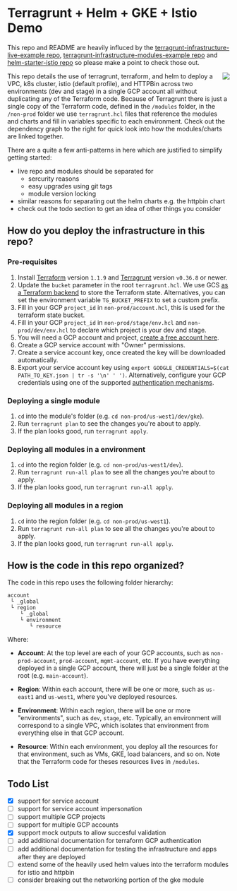 # Terragrunt + Helm + GKE + Istio Demo

This repo and README are heavily influced by the [terragrunt-infrastructure-live-example repo](https://github.com/gruntwork-io/terragrunt-infrastructure-live-example), [terragrunt-infrastructure-modules-example
repo](https://github.com/gruntwork-io/terragrunt-infrastructure-modules-example) and [helm-starter-istio repo](https://github.com/salesforce/helm-starter-istio) so please make a point to check those out.

<img align="right" src="https://i.imgur.com/6cM2eUU.png">

This repo details the use of terragrunt, terraform, and helm to
deploy a VPC, k8s cluster, istio (default profile), and HTTPBin across two environments (dev and stage) in a single GCP account all without duplicating any of the Terraform code. Because of Terragrunt there is just a single copy of
the Terraform code, defined in the `/modules` folder, in the `/non-prod` folder we use
`terragrunt.hcl` files that reference the modules and charts and fill in variables specific to each
environment. Check out the dependency graph to the right for quick look into how the modules/charts are linked together.

There are a quite a few anti-patterns in here which are justified to simplify getting started:
- live repo and modules should be separated for
  - sercurity reasons
  - easy upgrades using git tags
  - module version locking
- similar reasons for separating out the helm charts e.g. the httpbin chart
- check out the todo section to get an idea of other things you consider

<!-- <br clear="right"/> -->

## How do you deploy the infrastructure in this repo?



### Pre-requisites

1. Install [Terraform](https://www.terraform.io/) version `1.1.9` and
   [Terragrunt](https://github.com/gruntwork-io/terragrunt) version `v0.36.8` or newer.
2. Update the `bucket` parameter in the root `terragrunt.hcl`. We use GCS [as a Terraform
   backend](https://www.terraform.io/docs/backends/types/gcs.html) to store the
   Terraform state. Alternatives, you can
   set the environment variable `TG_BUCKET_PREFIX` to set a custom prefix.
3. Fill in your GCP `project_id` in `non-prod/account.hcl`, this is used for the terraform state bucket.
4. Fill in your GCP `project_id` in `non-prod/stage/env.hcl` and `non-prod/dev/env.hcl` to declare which project is your dev and stage.
5. You will need a GCP account and project, [create a free account here](https://cloud.google.com/free).
6. Create a GCP service account with "Owner" permissions.
7. Create a service account key, once created the key will be downloaded automatically.
8. Export your service account key using `export GOOGLE_CREDENTIALS=$(cat PATH_TO_KEY.json | tr -s '\n' ' ')`. Alternatively, configure your GCP credentials using one of the supported [authentication
   mechanisms](https://www.terraform.io/docs/providers/google/#authentication).


### Deploying a single module

1. `cd` into the module's folder (e.g. `cd non-prod/us-west1/dev/gke`).
2. Run `terragrunt plan` to see the changes you're about to apply.
3. If the plan looks good, run `terragrunt apply`.

### Deploying all modules in a environment

1. `cd` into the region folder (e.g. `cd non-prod/us-west1/dev`).
2. Run `terragrunt run-all plan` to see all the changes you're about to apply.
3. If the plan looks good, run `terragrunt run-all apply`.

### Deploying all modules in a region

1. `cd` into the region folder (e.g. `cd non-prod/us-west1`).
2. Run `terragrunt run-all plan` to see all the changes you're about to apply.
3. If the plan looks good, run `terragrunt run-all apply`.


## How is the code in this repo organized?

The code in this repo uses the following folder hierarchy:

```
account
 └ _global
 └ region
    └ _global
    └ environment
       └ resource
```

Where:

* **Account**: At the top level are each of your GCP accounts, such as `non-prod-account`, `prod-account`, `mgmt-account`,
  etc. If you have everything deployed in a single GCP account, there will just be a single folder at the root (e.g.
  `main-account`).

* **Region**: Within each account, there will be one or more, such as
  `us-east1` and `us-west1`, where you've deployed resources.

* **Environment**: Within each region, there will be one or more "environments", such as `dev`, `stage`, etc. Typically,
  an environment will correspond to a single VPC, which
  isolates that environment from everything else in that GCP account.

* **Resource**: Within each environment, you deploy all the resources for that environment, such as VMs, GKE, load balancers, and so on. Note that the Terraform code for theses resources lives in `/modules`.

## Todo List
- [x] support for service account
- [ ] support for service account impersonation
- [ ] support multiple GCP projects
- [ ] support for multiple GCP accounts
- [x] support mock outputs to allow succesful validation
- [ ] add additional documentation for terraform GCP authentication
- [ ] add additional documentation for testing the infrastructure and apps after they are deployed
- [ ] extend some of the heavily used helm values into the terraform modules for istio and httpbin
- [ ] consider breaking out the networking portion of the gke module